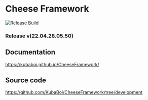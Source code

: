 # Cheese Framework

[![Release Build](https://github.com/KubaBoi/CheeseFramework/actions/workflows/realeaseDate.yml/badge.svg?branch=main)](https://github.com/KubaBoi/CheeseFramework/actions/workflows/realeaseDate.yml)

### Release v(22.04.28.05.50)

## Documentation

https://kubaboi.github.io/CheeseFramework/

## Source code

https://github.com/KubaBoi/CheeseFramework/tree/development